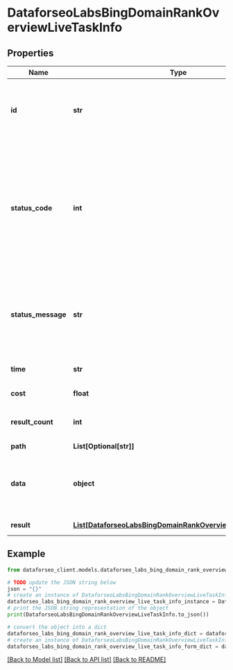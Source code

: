 # DataforseoLabsBingDomainRankOverviewLiveTaskInfo


## Properties

Name | Type | Description | Notes
------------ | ------------- | ------------- | -------------
**id** | **str** | task identifier unique task identifier in our system in the UUID format | [optional] 
**status_code** | **int** | status code of the task generated by DataForSEO, can be within the following range: 10000-60000 you can find the full list of the response codes here | [optional] 
**status_message** | **str** | informational message of the task you can find the full list of general informational messages here | [optional] 
**time** | **str** | execution time, seconds | [optional] 
**cost** | **float** | total tasks cost, USD | [optional] 
**result_count** | **int** | number of elements in the result array | [optional] 
**path** | **List[Optional[str]]** | URL path | [optional] 
**data** | **object** | contains the same parameters that you specified in the POST request | [optional] 
**result** | [**List[DataforseoLabsBingDomainRankOverviewLiveResultInfo]**](DataforseoLabsBingDomainRankOverviewLiveResultInfo.md) | array of results | [optional] 

## Example

```python
from dataforseo_client.models.dataforseo_labs_bing_domain_rank_overview_live_task_info import DataforseoLabsBingDomainRankOverviewLiveTaskInfo

# TODO update the JSON string below
json = "{}"
# create an instance of DataforseoLabsBingDomainRankOverviewLiveTaskInfo from a JSON string
dataforseo_labs_bing_domain_rank_overview_live_task_info_instance = DataforseoLabsBingDomainRankOverviewLiveTaskInfo.from_json(json)
# print the JSON string representation of the object
print(DataforseoLabsBingDomainRankOverviewLiveTaskInfo.to_json())

# convert the object into a dict
dataforseo_labs_bing_domain_rank_overview_live_task_info_dict = dataforseo_labs_bing_domain_rank_overview_live_task_info_instance.to_dict()
# create an instance of DataforseoLabsBingDomainRankOverviewLiveTaskInfo from a dict
dataforseo_labs_bing_domain_rank_overview_live_task_info_form_dict = dataforseo_labs_bing_domain_rank_overview_live_task_info.from_dict(dataforseo_labs_bing_domain_rank_overview_live_task_info_dict)
```
[[Back to Model list]](../README.md#documentation-for-models) [[Back to API list]](../README.md#documentation-for-api-endpoints) [[Back to README]](../README.md)


